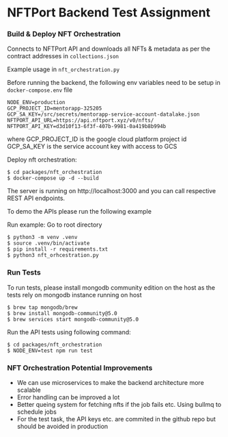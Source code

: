 # NFTPort Backend Test Assignment

### Build & Deploy NFT Orchestration

Connects to NFTPort API and downloads all NFTs & metadata as per the contract addresses in `collections.json`

Example usage in `nft_orchestration.py`

Before running the backend, the following env variables need to be setup in `docker-compose.env` file
```
NODE_ENV=production
GCP_PROJECT_ID=mentorapp-325205
GCP_SA_KEY=/src/secrets/mentorapp-service-account-datalake.json
NFTPORT_API_URL=https://api.nftport.xyz/v0/nfts/
NFTPORT_API_KEY=d3d10f13-6f3f-407b-9981-0a419b8b994b
```
where
GCP_PROJECT_ID is the google cloud platform project id
GCP_SA_KEY is the service account key with access to GCS

Deploy nft orchestration:

```
$ cd packages/nft_orchestration
$ docker-compose up -d --build
```

The server is running on http://localhost:3000 and you can call respective REST
API endpoints.

To demo the APIs please run the following example

Run example:
Go to root directory

```
$ python3 -m venv .venv
$ source .venv/bin/activate
$ pip install -r requirements.txt
$ python3 nft_orhcestration.py 
```
### Run Tests
To run tests, please install mongodb community edition on the host as the tests
rely on mongodb instance running on host
```
$ brew tap mongodb/brew
$ brew install mongodb-community@5.0
$ brew services start mongodb-community@5.0
```
Run the API tests using following command:
```
$ cd packages/nft_orchestration
$ NODE_ENV=test npm run test
```
### NFT Orchestration Potential Improvements
- We can use microservices to make the backend architecture more scalable
- Error handling can be improved a lot
- Better queing system for fetching nfts if the job fails etc. Using bullmq to schedule jobs
- For the test task, the API keys etc. are commited in the github repo but should be
avoided in production